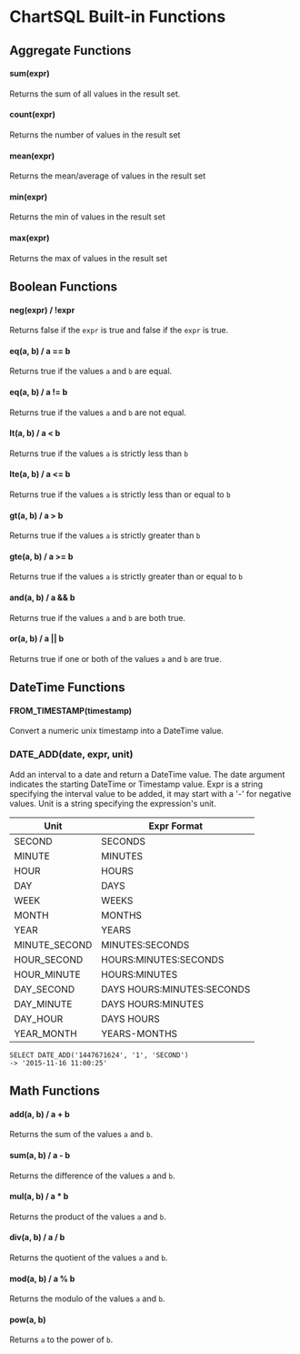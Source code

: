 ChartSQL Built-in Functions
===========================


Aggregate Functions
-------------------

#### sum(expr)
Returns the sum of all values in the result set.

#### count(expr)
Returns the number of values in the result set

#### mean(expr)
Returns the mean/average of values in the result set

#### min(expr)
Returns the min of values in the result set

#### max(expr)
Returns the max of values in the result set


Boolean Functions
-----------------

#### neg(expr) / !expr
Returns false if the `expr` is true and false if the `expr` is true.

#### eq(a, b) / a == b
Returns true if the values `a` and `b` are equal.

#### eq(a, b) / a != b
Returns true if the values `a` and `b` are not equal.

#### lt(a, b) / a < b
Returns true if the values `a` is strictly less than `b`

#### lte(a, b) / a <= b
Returns true if the values `a` is strictly less than or equal to `b`

#### gt(a, b) / a > b
Returns true if the values `a` is strictly greater than `b`

#### gte(a, b) / a >= b
Returns true if the values `a` is strictly greater than or equal to `b`

#### and(a, b) / a && b
Returns true if the values `a` and `b` are both true.

#### or(a, b) / a || b
Returns true if one or both of the values `a` and `b` are true.


DateTime Functions
------------------

#### FROM_TIMESTAMP(timestamp)
Convert a numeric unix timestamp into a DateTime value.

### DATE_ADD(date, expr, unit)
Add an interval to a date and return a DateTime value.
The date argument indicates the starting DateTime or Timestamp value.
Expr is a string specifying the interval value to be added, it may start with a '-' for negative values.
Unit is a string specifying the expression's unit.

| Unit           | Expr Format                 |
| -------------- | --------------------------- |
| SECOND         | SECONDS                     |
| MINUTE         | MINUTES                     |
| HOUR           | HOURS                       |
| DAY            | DAYS                        |
| WEEK           | WEEKS                       |
| MONTH          | MONTHS                      |
| YEAR           | YEARS                       |
| MINUTE_SECOND  | MINUTES:SECONDS             |
| HOUR_SECOND    | HOURS:MINUTES:SECONDS       |
| HOUR_MINUTE    | HOURS:MINUTES               |
| DAY_SECOND     | DAYS HOURS:MINUTES:SECONDS  |
| DAY_MINUTE     | DAYS HOURS:MINUTES          |
| DAY_HOUR       | DAYS HOURS                  |
| YEAR_MONTH     | YEARS-MONTHS                |

```
SELECT DATE_ADD('1447671624', '1', 'SECOND')
-> '2015-11-16 11:00:25'
```

Math Functions
--------------

#### add(a, b) / a + b
Returns the sum of the values `a` and `b`.

#### sum(a, b) / a - b
Returns the difference of the values `a` and `b`.

#### mul(a, b) / a * b
Returns the product of the values `a` and `b`.

#### div(a, b) / a / b
Returns the quotient of the values `a` and `b`.

#### mod(a, b) / a % b
Returns the modulo of the values `a` and `b`.

#### pow(a, b)
Returns `a` to the power of `b`.
